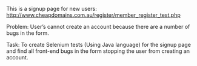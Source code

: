 This is a signup page for new users: http://www.cheapdomains.com.au/register/member_register_test.php

Problem:
User’s cannot create an account because there are a number of bugs in the form.

Task:
To create Selenium tests (Using Java language) for the signup page and find all front-end bugs in the form stopping the user from creating an account.
